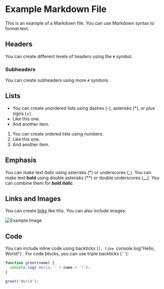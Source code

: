 # Example Markdown File

This is an example of a Markdown file. You can use Markdown syntax to format text.

## Headers

You can create different levels of headers using the `#` symbol.

### Subheaders

You can create subheaders using more `#` symbols.

## Lists

- You can create unordered lists using dashes (-), asterisks (*), or plus signs (+).
- Like this one.
- And another item.

1. You can create ordered lists using numbers.
2. Like this one.
3. And another item.

## Emphasis

You can make text *italic* using asterisks (*) or underscores (_).
You can make text **bold** using double asterisks (**) or double underscores (__).
You can combine them for ***bold italic***.

## Links and Images

You can create [links](https://www.example.com) like this.
You can also include images:

![Example Image](https://via.placeholder.com/150)

## Code

You can include inline code using backticks (`), like `console.log('Hello, World!')`.
For code blocks, you can use triple backticks (```):

```javascript
function greet(name) {
  console.log('Hello, ' + name + '!');
}

greet('World');
